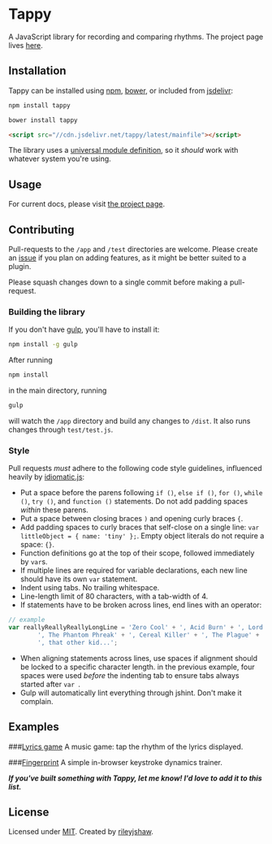 Tappy
=====

A JavaScript library for recording and comparing rhythms. The project page lives [here](http://tappy.pw).

## Installation
Tappy can be installed using [npm](https://www.npmjs.org/package/tappy), [bower](http://bower.io/), or included from [jsdelivr](http://cdn.jsdelivr.net/tappy/latest/mainfile):
```bash
npm install tappy
```
```bash
bower install tappy
```
```html
<script src="//cdn.jsdelivr.net/tappy/latest/mainfile"></script>
```

The library uses a [universal module definition](https://github.com/umdjs/umd), so it _should_ work with whatever system you're using.

## Usage
For current docs, please visit [the project page](http://tappy.pw).

## Contributing
Pull-requests to the `/app` and `/test` directories are welcome. Please create an [issue](https://github.com/rileyjshaw/tappy/issues) if you plan on adding features, as it might be better suited to a plugin.

Please squash changes down to a single commit before making a pull-request.

### Building the library
If you don't have [gulp](http://gulpjs.com/), you'll have to install it:
```bash
npm install -g gulp
```

After running
```bash
npm install
```
in the main directory, running
```bash
gulp
```
will watch the `/app` directory and build any changes to `/dist`. It also runs changes through `test/test.js`.

### Style
Pull requests _must_ adhere to the following code style guidelines, influenced heavily by [idiomatic.js](https://github.com/rwaldron/idiomatic.js/):

 - Put a space before the parens following `if ()`, `else if ()`, `for ()`, `while ()`, `try ()`, and `function ()` statements. Do not add padding spaces _within_ these parens.
 - Put a space between closing braces `)` and opening curly braces `{`.
 - Add padding spaces to curly braces that self-close on a single line: `var littleObject = { name: 'tiny' };`. Empty object literals do not require a space: `{}`.
 - Function definitions go at the top of their scope, followed immediately by `var`s.
 - If multiple lines are required for variable declarations, each new line should have its own `var` statement.
 - Indent using tabs. No trailing whitespace.
 - Line-length limit of 80 characters, with a tab-width of 4.
 - If statements have to be broken across lines, end lines with an operator:
```javascript
// example
var reallyReallyReallyLongLine = 'Zero Cool' + ', Acid Burn' + ', Lord Nikon' +
    	', The Phantom Phreak' + ', Cereal Killer' + ', The Plague' +
    	', that other kid...';
```
 - When aligning statements across lines, use spaces if alignment should be locked to a specific character length. in the previous example, four spaces were used _before_ the indenting tab to ensure tabs always started after `var `.
 - Gulp will automatically lint everything through jshint. Don't make it complain.

## Examples

###[Lyrics game](http://play.tappy.pw)
A music game: tap the rhythm of the lyrics displayed.

###[Fingerprint](http://fingerprint.tappy.pw)
A simple in-browser keystroke dynamics trainer.

___If you've built something with Tappy, let me know! I'd love to add it to this list.___

## License
Licensed under [MIT](https://github.com/rileyjshaw/tappy/blob/master/LICENSE). Created by [rileyjshaw](http://rileyjshaw.com/).
